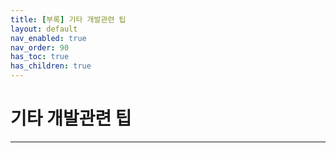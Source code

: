 ```yaml
---
title: [부록] 기타 개발관련 팁
layout: default
nav_enabled: true
nav_order: 90
has_toc: true
has_children: true
---
```


# 기타 개발관련 팁

---

